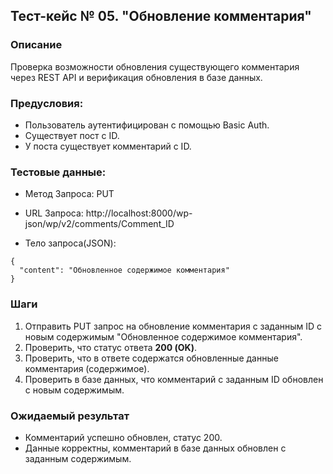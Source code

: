 ## Тест-кейс № 05. "Обновление комментария"

### Описание

Проверка возможности обновления существующего комментария через REST API и верификация обновления в базе данных.

### Предусловия: 

* Пользователь аутентифицирован с помощью Basic Auth.
* Существует пост c ID.
* У поста существует комментарий с ID.

### Тестовые данные:

* Метод Запроса: PUT

* URL Запроса: http://localhost:8000/wp-json/wp/v2/comments/Comment_ID

* Тело запроса(JSON):

```
{
  "content": "Обновленное содержимое комментария"
}
```

### Шаги

1. Отправить PUT запрос на обновление комментария с заданным ID с новым содержимым "Обновленное содержимое комментария".
2. Проверить, что статус ответа **200 (OK)**.
3. Проверить, что в ответе содержатся обновленные данные комментария (содержимое).
4. Проверить в базе данных, что комментарий с заданным ID обновлен с новым содержимым.

### Ожидаемый результат

* Комментарий успешно обновлен, статус 200.
* Данные корректны, комментарий в базе данных обновлен с заданным содержимым.


